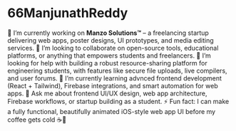 # 66ManjunathReddy
🔭 I’m currently working on **Manzo Solutions™** – a freelancing startup delivering web apps, poster designs, UI prototypes, and media editing services.
👯 I’m looking to collaborate on open-source tools, educational platforms, or anything that empowers students and freelancers.
🤝 I’m looking for help with building a robust resource-sharing platform for engineering students, with features like secure file uploads, live compilers, and user forums.
🌱 I’m currently learning advnced frontend development (React + Tailwind), Firebase integrations, and smart automation for web apps.
💬 Ask me about frontend UI/UX design, web app architecture, Firebase workflows, or startup building as a student.
⚡ Fun fact: I can make a fully functional, beautifully animated iOS-style web app UI before my coffee gets cold ☕🚀
